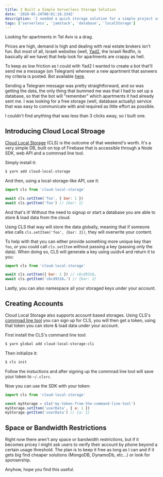 ```yaml
---
title: I Built a Simple Serverless Storage Solution
date: '2020-05-24T08:01:18.334Z'
description: 'I needed a quick storage solution for a simple project so I ended up creating a generic one.'
tags: ['serverless', 'jamstack', 'database', 'localStorage']
---
```


Looking for apartments in Tel Aviv is a drag.

Prices are high, demand is high and dealing with real estate brokers isn't fun. But most of all, Israeli websites (well, <a href="https://yad2.co.il/" target="_blank" rel="noopener noreferrer">Yad2</a>, the Israeli Redfin, is basically all we have) that help look for apartments are crappy as hell.

To keep as low friction as I could with Yad2 I wanted to create a bot that'll send me a message (on Telegram) whenever a new apartment that asnwers my criteria is posted. Bot available [here](https://github.com/dutzi/yad2-notifier).

Sending a Telegram message was pretty straightforward, and so was getting the data, the only thing that bummed me was that I had to set up a database, so that the bot will "remember" which apartments it had already sent me. I was looking for a free storage (well, database actually) service that was easy to communicate with and required as little effort as possible.

I couldn't find anything that was less than 3 clicks away, so I built one.

## Introducing Cloud Local Stroage

[Cloud Local Storage](https://cls.tools/) (CLS) is the outcome of that weekend's worth. It's a very simple DB, built on top of Firebase that is accessible through a Node SDK, web API and a commnad line tool.

Simply install it:

```bash
$ yarn add cloud-local-storage
```

And then, using a local-storage-like API, use it:

```js
import cls from 'cloud-local-storage'

await cls.setItem('foo', { bar: 1 })
await cls.getItem('foo') // {bar: 1}
```

And that's it! Without the need to signup or start a database you are able to store & load data from the cloud.

Using CLS that way will store the data globally, meaning that if someone else calls `cls.setItem('foo', {bar: 2})`, they will overwrite your content.

To help with that you can either provide something more unique key than `foo`, _or_ you could call `cls.setItem` without passing a key (passing only the data). When doing so, CLS will generate a key using uuidv4 and return it to you:

```js
import cls from 'cloud-local-storage'

await cls.setItem({ bar: 1 }) // c6cd9316…
await cls.getItem('c6cd9316…') // {bar: 1}
```

Lastly, you can also namespace all your storaged keys under your account.

## Creating Accounts

Cloud Local Storage also supports account based storages. Using CLS's [commnad line tool](https://cls.tools/docs#cli) you can sign up for CLS, you will then get a token, using that token you can store & load data under your account.

First install the CLS's command line tool:

```bash
$ yarn global add cloud-local-storage-cli
```

Then initialize it:

```bash
$ cls init
```

Follow the instuctions and after signing up the commnad line tool will save your token to `~/.clsrc`.

Now you can use the SDK with your token:

```js
import cls from 'cloud-local-storage'

const myStorage = cls('my-token-from-the-command-line-tool')
myStorage.setItem('userData', { a: 1 })
myStorage.getItem('userData') // {a: 1}
```

## Space or Bandwidth Restrictions

Right now there aren't any space or bandwidth restrictions, but if it becomes pricey I might ask users to verify their account by phone beyond a certain usage threshold. The plan is to keep it free as long as I can and if it gets big find cheaper solutions (MongoDB, DynamoDb, etc...) or look for sponsership.

Anyhow, hope you find this useful.
